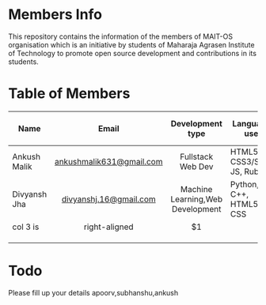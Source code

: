 # Members Info
This repository contains the information of the members of MAIT-OS organisation which is an initiative by students of Maharaja Agrasen Institute of Technology to promote open source development and contributions in its students.

# Table of Members
| Name   |     Email      |  Development type | Languages used  | Favourite Tex Editor |
|----------|:-------------:|:------:|---|---|
| Ankush Malik |  ankushmalik631@gmail.com | Fullstack Web Dev | HTML5, CSS3/SASS, JS, Ruby  | Sublime, nano  |
| Divyansh Jha |    divyanshj.16@gmail.com   |   Machine Learning,Web Development | Python, JS, C++, HTML5, CSS  | Sublime, Atom |
| col 3 is | right-aligned |    $1 |   |  |
|          |               |       |   |  |
|          |               |       |   |  |
|          |               |       |   |  |


# Todo
Please fill up your details apoorv,subhanshu,ankush
